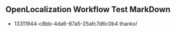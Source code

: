 ## OpenLocalization Workflow Test MarkDown
* 13311944-c8bb-4da6-87a5-25afc7d6c0b4 thanks!

<!--HONumber=Jul16_HO2-->


